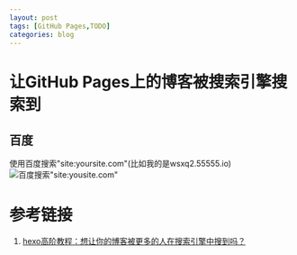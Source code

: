 ```yaml
---
layout: post
tags: [GitHub Pages,TODO]
categories: blog
---
```


# 让GitHub Pages上的博客被搜索引擎搜索到

## 百度
使用百度搜索"site:yoursite.com"(比如我的是wsxq2.55555.io)
![百度搜索"site:yousite.com"](TODO)

# 参考链接
1. [hexo高阶教程：想让你的博客被更多的人在搜索引擎中搜到吗？](https://blog.csdn.net/sunshine940326/article/details/70936988)
